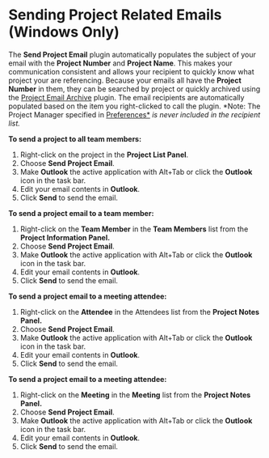 # Sending Project Related Emails (Windows Only)

The **Send Project Email** plugin automatically populates the subject of your email with the **Project Number** and **Project Name**. This makes your communication consistent and allows your recipient to quickly know what project your are referencing. Because your emails all have the **Project Number** in them, they can be searched by project or quickly archived using the [Project Email Archive](<ProjectEmailArchive.md>) plugin. The email recipients are automatically populated based on the item you right-clicked to call the plugin. *Note: The Project Manager specified in [Preferences*](<Preferences.md>) *is never included in the recipient list.*

**To send a project to all team members:**

1. Right-click on the project in the **Project List Panel**.
2. Choose **Send Project Email**.
3. Make **Outlook** the active application with Alt+Tab or click the **Outlook** icon in the task bar.
4. Edit your email contents in **Outlook**.
5. Click **Send** to send the email.

**To send a project email to a team member:**

1. Right-click on the **Team Member** in the **Team Members** list from the **Project Information Panel.**
2. Choose **Send Project Email**.
3. Make **Outlook** the active application with Alt+Tab or click the **Outlook** icon in the task bar.
4. Edit your email contents in **Outlook**.
5. Click **Send** to send the email.

**To send a project email to a meeting attendee:**

1. Right-click on the **Attendee** in the Attendees list from the **Project Notes Panel.**
2. Choose **Send Project Email**.
3. Make **Outlook** the active application with Alt+Tab or click the **Outlook** icon in the task bar.
4. Edit your email contents in **Outlook**.
5. Click **Send** to send the email.

**To send a project email to a meeting attendee:**

1. Right-click on the **Meeting** in the **Meeting** list from the **Project Notes Panel.**
2. Choose **Send Project Email**.
3. Make **Outlook** the active application with Alt+Tab or click the **Outlook** icon in the task bar.
4. Edit your email contents in **Outlook**.
5. Click **Send** to send the email.